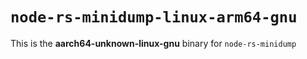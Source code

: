 # `node-rs-minidump-linux-arm64-gnu`

This is the **aarch64-unknown-linux-gnu** binary for `node-rs-minidump`
